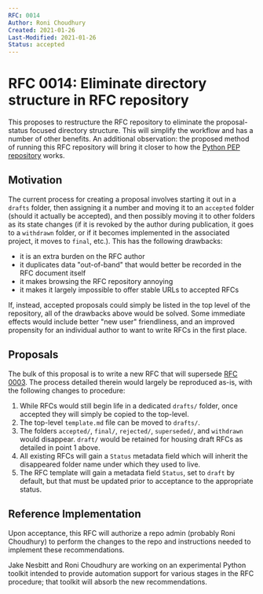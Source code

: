 ```yaml
---
RFC: 0014
Author: Roni Choudhury
Created: 2021-01-26
Last-Modified: 2021-01-26
Status: accepted
---
```


# RFC 0014: Eliminate directory structure in RFC repository

This proposes to restructure the RFC repository to eliminate the proposal-status
focused directory structure. This will simplify the workflow and has a number of
other benefits. An additional observation: the proposed method of running this
RFC repository will bring it closer to how the [Python PEP
repository](https://github.com/python/peps) works.

## Motivation

The current process for creating a proposal involves starting it out in a
`drafts` folder, then assigning it a number and moving it to an `accepted`
folder (should it actually be accepted), and then possibly moving it to other
folders as its state changes (if it is revoked by the author during publication,
it goes to a `withdrawn` folder, or if it becomes implemented in the associated
project, it moves to `final`, etc.). This has the following drawbacks:

- it is an extra burden on the RFC author
- it duplicates data "out-of-band" that would better be recorded in the RFC
  document itself
- it makes browsing the RFC repository annoying
- it makes it largely impossible to offer stable URLs to accepted RFCs

If, instead, accepted proposals could simply be listed in the top level of the
repository, all of the drawbacks above would be solved. Some immediate effects
would include better "new user" friendliness, and an improved propensity for an
individual author to want to write RFCs in the first place.

## Proposals

The bulk of this proposal is to write a new RFC that will supersede [RFC
0003](https://github.com/multinet-app/multinet-rfcs/tree/master/final/0003-rfc_process).
The process detailed therein would largely be reproduced as-is, with the
following changes to procedure:

1. While RFCs would still begin life in a dedicated `drafts/` folder, once
   accepted they will simply be copied to the top-level.
2. The top-level `template.md` file can be moved to `drafts/`.
3. The folders `accepted/`, `final/`, `rejected/`, `superseded/`, and
   `withdrawn` would disappear. `draft/` would be retained for housing draft
   RFCs as detailed in point 1 above.
4. All existing RFCs will gain a `Status` metadata field which will inherit the
   disappeared folder name under which they used to live.
5. The RFC template will gain a metadata field `Status`, set to `draft` by
   default, but that must be updated prior to acceptance to the appropriate
   status.

## Reference Implementation

Upon acceptance, this RFC will authorize a repo admin (probably Roni Choudhury)
to perform the changes to the repo and instructions needed to implement these
recommendations.

Jake Nesbitt and Roni Choudhury are working on an experimental Python toolkit
intended to provide automation support for various stages in the RFC procedure;
that toolkit will absorb the new recommendations.
